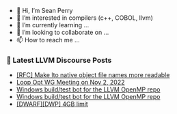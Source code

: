 - 👋 Hi, I’m Sean Perry
- 👀 I’m interested in compilers (c++, COBOL, llvm)
- 🌱 I’m currently learning ...
- 💞️ I’m looking to collaborate on ...
- 📫 How to reach me ...

<!---
s66perry/s66perry is a ✨ special ✨ repository because its `README.md` (this file) appears on your GitHub profile.
You can click the Preview link to take a look at your changes.
--->
### 📕 Latest LLVM Discourse Posts

<!-- DISCOURSE-LLVM:START -->
- [[RFC] Make lto native object file names more readable](https://discourse.llvm.org/t/rfc-make-lto-native-object-file-names-more-readable/66325#post_2)
- [Loop Opt WG Meeting on Nov 2, 2022](https://discourse.llvm.org/t/loop-opt-wg-meeting-on-nov-2-2022/66331#post_1)
- [Windows build/test bot for the LLVM OpenMP repo](https://discourse.llvm.org/t/windows-build-test-bot-for-the-llvm-openmp-repo/66326#post_3)
- [Windows build/test bot for the LLVM OpenMP repo](https://discourse.llvm.org/t/windows-build-test-bot-for-the-llvm-openmp-repo/66326#post_2)
- [[DWARF][DWP] 4GB limit](https://discourse.llvm.org/t/dwarf-dwp-4gb-limit/63902?page=2#post_21)
<!-- DISCOURSE-LLVM:END -->

